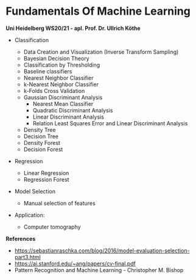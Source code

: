 # Fundamentals Of Machine Learning

**Uni Heidelberg WS20/21 - apl. Prof. Dr. Ullrich Köthe**

* Classification
  * Data Creation and Visualization (Inverse Transform Sampling)
  * Bayesian Decision Theory
  * Classification by Thresholding
  * Baseline classifiers
  * Nearest Neighbor Classifier
  * k-Nearest Neighbor Classifier
  * k-Folds Cross Validation
  * Gaussian Discriminant Analysis
    * Nearest Mean Classifier
    * Quadratic Discriminant Analysis
    * Linear Discriminant Analysis
    * Relation Least Squares Error and Linear Discriminant Analysis
  * Density Tree 
  * Decision Tree
  * Density Forest
  * Decision Forest
  
* Regression
  * Linear Regression
  * Regression Forest
  
* Model Selection
  * Manual selection of features
  
* Application: 
  * Computer tomography
  
  
**References**
* https://sebastianraschka.com/blog/2016/model-evaluation-selection-part3.html
* https://ai.stanford.edu/~ang/papers/cv-final.pdf
* Pattern Recognition and Machine Learning - Christopher M. Bishop
